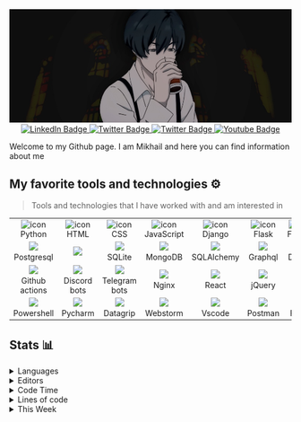 <img src="img/banner.jpg"/>

<div align="center">
<a href="https://t.me/angeloffy">
    <img src="https://img.shields.io/badge/Telegram-2CA5E0?style=for-the-badge&logo=telegram&logoColor=white" alt="LinkedIn Badge"/>
</a>

<a href="mailto:angeloffy.work@gmail.com">
  <img src="https://img.shields.io/badge/Gmail-D14836?style=for-the-badge&logo=gmail&logoColor=white" alt="Twitter Badge"/>
</a>

<a href="https://discordapp.com/users/949624873649582121">
  <img src="https://img.shields.io/badge/Discord-7289DA?style=for-the-badge&logo=discord&logoColor=white" alt="Twitter Badge"/>
</a>

<a href="https://www.youtube.com/channel/UCEL3-LeG0U1_2Ji9XXcPhkQ">
  <img src="https://img.shields.io/badge/YouTube-red?style=for-the-badge&logo=youtube&logoColor=white" alt="Youtube Badge"/>
</a>
</div>

Welcome to my Github page. I am Mikhail and here you can find information about me

## My favorite tools and technologies ⚙️
> Tools and technologies that I have worked with and am interested in
<table>
  <tr>
    <td align="center" width="96">
        <img src="https://cdn.jsdelivr.net/gh/devicons/devicon@latest/icons/python/python-original.svg" alt="icon" />
      <br>Python
    </td>
    <td align="center" width="96">
        <img src="https://cdn.jsdelivr.net/gh/devicons/devicon@latest/icons/html5/html5-original.svg" alt="icon" />
      <br>HTML
    </td>
    <td align="center" width="96">
        <img src="https://cdn.jsdelivr.net/gh/devicons/devicon@latest/icons/css3/css3-original.svg" alt="icon" />
      <br>CSS
    </td>
    <td align="center" width="96">
        <img src="https://cdn.jsdelivr.net/gh/devicons/devicon@latest/icons/javascript/javascript-original.svg" alt="icon" />
      <br>JavaScript
    </td>
    <td align="center" width="96">
        <img src="https://cdn.jsdelivr.net/gh/devicons/devicon@latest/icons/django/django-plain.svg" alt="icon" />
      <br>Django
    </td>
    <td align="center" width="96">
        <img src="https://cdn.jsdelivr.net/gh/devicons/devicon@latest/icons/flask/flask-original.svg" alt="icon" />
      <br>Flask
    </td>
    <td align="center" width="96">
        <img src="https://cdn.jsdelivr.net/gh/devicons/devicon@latest/icons/fastapi/fastapi-original.svg" alt="icon" />
      <br>FastAPI
    </td>
    <td align="center" width="96">
        <img src="https://cdn.jsdelivr.net/gh/devicons/devicon@latest/icons/pytest/pytest-original.svg" alt="icon" />
      <br>PyTest
    </td>
  </tr>

  <tr>
    <td align="center" width="96">
        <img src="https://cdn.jsdelivr.net/gh/devicons/devicon@latest/icons/postgresql/postgresql-original.svg" />
      <br>Postgresql
    </td>
    <td align="center" width="96">
        <img src="https://cdn.jsdelivr.net/gh/devicons/devicon@latest/icons/mysql/mysql-plain-wordmark.svg" />
    </td>
    <td align="center" width="96">
        <img src="https://cdn.jsdelivr.net/gh/devicons/devicon@latest/icons/sqlite/sqlite-original.svg" />
      <br>SQLite
    </td>
    <td align="center" width="96">
        <img src="https://cdn.jsdelivr.net/gh/devicons/devicon@latest/icons/mongodb/mongodb-plain.svg" />
      <br>MongoDB
    </td>
    <td align="center" width="96">
        <img src="https://cdn.jsdelivr.net/gh/devicons/devicon@latest/icons/sqlalchemy/sqlalchemy-original.svg" />
      <br>SQLAlchemy
    </td>
    <td align="center" width="96">
        <img src="https://cdn.jsdelivr.net/gh/devicons/devicon@latest/icons/graphql/graphql-plain.svg" />
      <br>Graphql
    </td>
    <td align="center" width="96">
        <img src="https://cdn.jsdelivr.net/gh/devicons/devicon@latest/icons/docker/docker-original.svg" />
      <br>Docker
    </td>
    <td align="center" width="96">
        <img src="https://cdn.jsdelivr.net/gh/devicons/devicon@latest/icons/github/github-original.svg" />
      <br>Github
    </td>
   </tr>

  <tr>
    <td align="center" width="96">
        <img src="https://cdn.jsdelivr.net/gh/devicons/devicon@latest/icons/githubactions/githubactions-original.svg" />
      <br>Github actions
    </td>
    <td align="center" width="96">
        <img src="https://guide.disnake.dev/public/disnake-logo.png" />
      <br>Discord bots
    </td>
    <td align="center" width="96">
        <img src="https://upload.wikimedia.org/wikipedia/commons/thumb/8/83/Telegram_2019_Logo.svg/1200px-Telegram_2019_Logo.svg.png" />
      <br>Telegram bots
    </td>
    <td align="center" width="96">
        <img src="https://cdn.jsdelivr.net/gh/devicons/devicon@latest/icons/nginx/nginx-original.svg" />
      <br>Nginx
    </td>
    <td align="center" width="96">
        <img src="https://cdn.jsdelivr.net/gh/devicons/devicon@latest/icons/react/react-original.svg" />
      <br>React
    </td>
    <td align="center" width="96">
        <img src="https://cdn.jsdelivr.net/gh/devicons/devicon@latest/icons/jquery/jquery-original.svg" />
      <br>jQuery
    </td>
    <td align="center" width="96">
        <img src="https://cdn.jsdelivr.net/gh/devicons/devicon@latest/icons/lua/lua-original.svg" />
      <br>Lua
    </td>
    <td align="center" width="96">
        <img src="https://cdn.jsdelivr.net/gh/devicons/devicon@latest/icons/bash/bash-original.svg" />
      <br>Bash
    </td>

  <tr>
    <td align="center" width="96">
        <img src="https://cdn.jsdelivr.net/gh/devicons/devicon@latest/icons/powershell/powershell-original.svg" />
      <br>Powershell
    </td>
    <td align="center" width="96">
        <img src="https://cdn.jsdelivr.net/gh/devicons/devicon@latest/icons/pycharm/pycharm-original.svg" />
      <br>Pycharm
    </td>
    <td align="center" width="96">
        <img src="https://cdn.jsdelivr.net/gh/devicons/devicon@latest/icons/datagrip/datagrip-original.svg" />
      <br>Datagrip
    </td>
    <td align="center" width="96">
        <img src="https://cdn.jsdelivr.net/gh/devicons/devicon@latest/icons/webstorm/webstorm-original.svg" />
      <br>Webstorm
    </td>
    <td align="center" width="96">
        <img src="https://cdn.jsdelivr.net/gh/devicons/devicon@latest/icons/vscode/vscode-original.svg" />
      <br>Vscode
    </td>
    <td align="center" width="96">
        <img src="https://cdn.jsdelivr.net/gh/devicons/devicon@latest/icons/postman/postman-original.svg" />
      <br>Postman
    </td>
    <td align="center" width="96">
        <img src="https://cdn.jsdelivr.net/gh/devicons/devicon@latest/icons/figma/figma-original.svg" />
      <br>Figma
    </td>
    <td align="center" width="96">
        <img src="https://cdn.jsdelivr.net/gh/devicons/devicon@latest/icons/photoshop/photoshop-original.svg" />
      <br>Photoshop
    </td>
</table>

## Stats 📊

<details>
<summary>Languages</summary>
<a href="https://wakatime.com"><img src="https://wakatime.com/share/@7738f985-0b67-4fce-919d-18e74cb68d90/4872c713-4fae-4f4b-8430-55c5fb56dc0d.png" /></a>
</details>

<details>
<summary>Editors</summary>
<a href="https://wakatime.com"><img src="https://wakatime.com/share/@7738f985-0b67-4fce-919d-18e74cb68d90/0a60633d-8574-4239-aa37-7d577b86a7e4.png" /></a>
</details>

<details>
<summary>Code Time</summary>
<img src="http://img.shields.io/badge/Code%20Time-500%20hrs%205%20mins-blue">
</details>

<details>
<summary>Lines of code</summary>
<img src="https://img.shields.io/badge/Lines-85.5%20thousand%20lines%20of%20code-blue">
</details>

<details>
<summary>This Week</summary>
<!--START_SECTION:waka-->
📊 **This Week I Spent My Time On** 

```text
🕑︎ Time Zone: Europe/Moscow

💬 Programming Languages: 
JavaScript               13 hrs 42 mins      ██████████████████████░░░   86.25 % 
Python                   1 hr 32 mins        ██░░░░░░░░░░░░░░░░░░░░░░░   09.72 % 
Bash                     19 mins             █░░░░░░░░░░░░░░░░░░░░░░░░   02.07 % 
TypeScript               8 mins              ░░░░░░░░░░░░░░░░░░░░░░░░░   00.86 % 
JSON                     5 mins              ░░░░░░░░░░░░░░░░░░░░░░░░░   00.58 % 

🔥 Editors: 
VS Code                  15 hrs 53 mins      █████████████████████████   100.00 % 
```


<!--END_SECTION:waka-->
</details>
